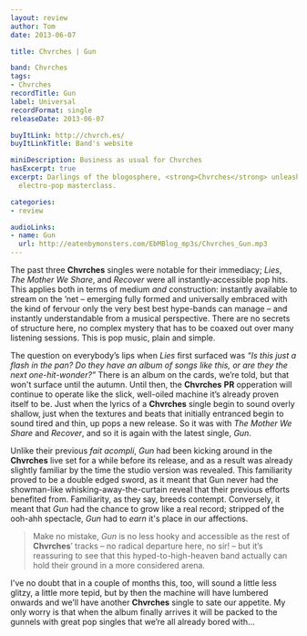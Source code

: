 ```yaml
---
layout: review
author: Tom
date: 2013-06-07

title: Chvrches | Gun

band: Chvrches
tags:
- Chvrches
recordTitle: Gun
label: Universal
recordFormat: single
releaseDate: 2013-06-07

buyItLink: http://chvrch.es/
buyItLinkTitle: Band's website

miniDescription: Business as usual for Chvrches 
hasExcerpt: true
excerpt: Darlings of the blogosphere, <strong>Chvrches</strong> unleash another straight-to-the-hind-brain
  electro-pop masterclass.

categories:
- review

audioLinks:
- name: Gun
  url: http://eatenbymonsters.com/EbMBlog_mp3s/Chvrches_Gun.mp3
---
```


The past three **Chvrches** singles were notable for their immediacy; *Lies*, *The Mother We Share*, and *Recover* were all instantly-accessible pop hits. This applies both in terms of medium _and_ construction: instantly available to stream on the ’net – emerging fully formed and universally embraced with the kind of fervour only the very best best hype-bands can manage – and instantly understandable from a musical perspective. There are no secrets of structure here, no complex mystery that has to be coaxed out over many listening sessions. This is pop music, plain and simple.

The question on everybody’s lips when *Lies* first surfaced was *“Is this just a flash in the pan? Do they have an album of songs like this, or are they the next one-hit-wonder?”* There is an album on the cards, we’re told, but that won't surface until the autumn. Until then, the **Chvrches** **PR** opperation will continue to operate like the slick, well-oiled machine it’s already proven itself to be. Just when the lyrics of a **Chvrches** single begin to sound overly shallow, just when the textures and beats that initially entranced begin to sound tired and thin, up pops a new release. So it was with *The Mother We Share* and *Recover*, and so it is again with the latest single, *Gun*.

Unlike their previous *fait acompli*, *Gun* had been kicking around in the **Chvrches** live set for a while before its release, and as a result was already slightly familiar by the time the studio version was revealed. This familiarity proved to be a double edged sword, as it meant that Gun never had the showman-like whisking-away-the-curtain reveal that their previous efforts benefited from. Familiarity, as they say, breeds contempt. Conversely, it meant that *Gun* had the chance to grow like a real record; stripped of the ooh-ahh spectacle, *Gun* had to _earn_ it's place in our affections.

> Make no mistake, *Gun* is no less hooky and accessible as the rest of **Chvrches**’ tracks – no radical departure here, no sir! – but it’s reassuring to see that this hyped-to-high-heaven band actually can hold their ground in a more considered arena.

I've no doubt that in a couple of months this, too, will sound a little less glitzy, a little more tepid, but by then the machine will have lumbered onwards and we’ll have another **Chvrches** single to sate our appetite. My only worry is that when the album finally arrives it will be packed to the gunnels with great pop singles that we’re all already bored with...
